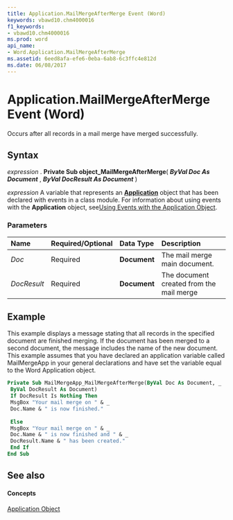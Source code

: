 ```yaml
---
title: Application.MailMergeAfterMerge Event (Word)
keywords: vbawd10.chm4000016
f1_keywords:
- vbawd10.chm4000016
ms.prod: word
api_name:
- Word.Application.MailMergeAfterMerge
ms.assetid: 6eed8afa-efe6-0eba-6ab8-6c3ffc4e812d
ms.date: 06/08/2017
---
```



# Application.MailMergeAfterMerge Event (Word)

Occurs after all records in a mail merge have merged successfully.


## Syntax

 _expression_ . **Private Sub object_MailMergeAfterMerge**( **_ByVal Doc As Document_** , **_ByVal DocResult As Document_** )

 _expression_ A variable that represents an **[Application](application-object-word.md)** object that has been declared with events in a class module. For information about using events with the **Application** object, see[Using Events with the Application Object](http://msdn.microsoft.com/library/784c4c61-7e47-3dbf-46f6-da655f786ca1%28Office.15%29.aspx).


### Parameters



|**Name**|**Required/Optional**|**Data Type**|**Description**|
|:-----|:-----|:-----|:-----|
| _Doc_|Required| **Document**|The mail merge main document.|
| _DocResult_|Required| **Document**|The document created from the mail merge|

## Example

This example displays a message stating that all records in the specified document are finished merging. If the document has been merged to a second document, the message includes the name of the new document. This example assumes that you have declared an application variable called MailMergeApp in your general declarations and have set the variable equal to the Word Application object.


```vb
Private Sub MailMergeApp_MailMergeAfterMerge(ByVal Doc As Document, _ 
 ByVal DocResult As Document) 
 If DocResult Is Nothing Then 
 MsgBox "Your mail merge on " & _ 
 Doc.Name & " is now finished." 
 
 Else 
 MsgBox "Your mail merge on " & _ 
 Doc.Name & " is now finished and " & _ 
 DocResult.Name & " has been created." 
 End If 
End Sub
```


## See also


#### Concepts


[Application Object](application-object-word.md)

